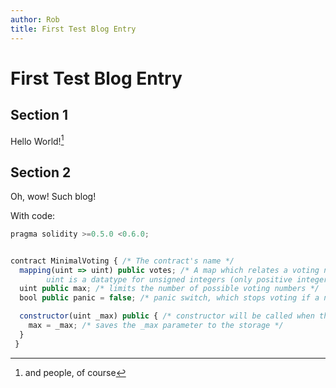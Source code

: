 ```yaml
---
author: Rob
title: First Test Blog Entry
---
```


First Test Blog Entry
======================

## Section 1
Hello World![^1]

## Section 2
Oh, wow! Such blog!

With code:
```javascript
pragma solidity >=0.5.0 <0.6.0;


contract MinimalVoting { /* The contract's name */
  mapping(uint => uint) public votes; /* A map which relates a voting number to the amount of its votes 
		uint is a datatype for unsigned integers (only positive integers) */
  uint public max; /* limits the number of possible voting numbers */
  bool public panic = false; /* panic switch, which stops voting if a number received the maximum amount of votes by reaching the maximum of an integer */

  constructor(uint _max) public { /* constructor will be called when the contract is created */
    max = _max; /* saves the _max parameter to the storage */
  }
 }
```

[^1]: and people, of course
